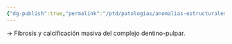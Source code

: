 ```yaml
---
{"dg-publish":true,"permalink":"/ptd/patologias/anomalias-estructurales/displasia-fibrosa-de-la-pulpa/"}
---
```



→ Fibrosis y calcificación masiva del complejo dentino-pulpar.